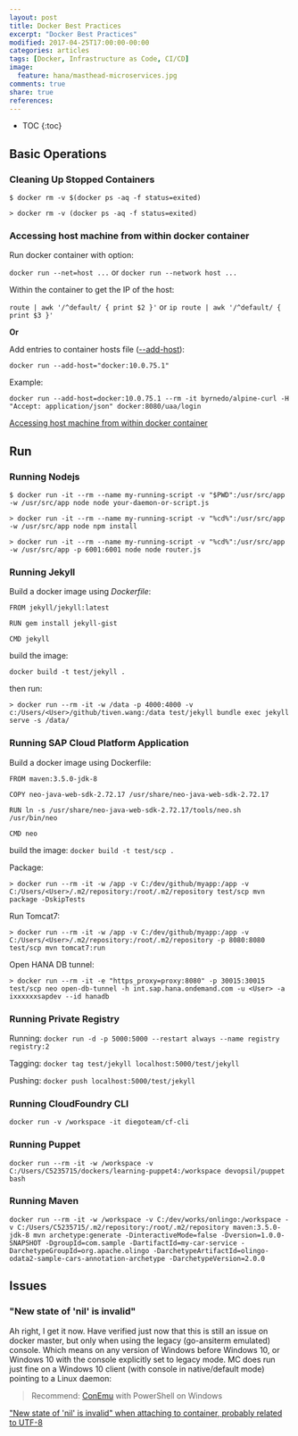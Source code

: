 ```yaml
---
layout: post
title: Docker Best Practices
excerpt: "Docker Best Practices"
modified: 2017-04-25T17:00:00-00:00
categories: articles
tags: [Docker, Infrastructure as Code, CI/CD]
image:
  feature: hana/masthead-microservices.jpg
comments: true
share: true
references:
---
```


* TOC
{:toc}

## Basic Operations

### Cleaning Up Stopped Containers

`$ docker rm -v $(docker ps -aq -f status=exited)`

`> docker rm -v (docker ps -aq -f status=exited)`

### Accessing host machine from within docker container

Run docker container with option:

`docker run --net=host ...` or `docker run --network host ...`

Within the container to get the IP of the host:

`route | awk '/^default/ { print $2 }'` or `ip route | awk '/^default/ { print $3 }'`

**Or**

Add entries to container hosts file ([--add-host](https://docs.docker.com/engine/reference/commandline/run/#add-entries-to-container-hosts-file-add-host)):

`docker run --add-host="docker:10.0.75.1"`

Example:

`docker run --add-host=docker:10.0.75.1 --rm -it byrnedo/alpine-curl -H "Accept: application/json" docker:8080/uaa/login`

[Accessing host machine from within docker container](https://forums.docker.com/t/accessing-host-machine-from-within-docker-container/14248)

## Run
### Running Nodejs

`$ docker run -it --rm --name my-running-script -v "$PWD":/usr/src/app -w /usr/src/app node node your-daemon-or-script.js`

`> docker run -it --rm --name my-running-script -v "%cd%":/usr/src/app -w /usr/src/app node npm install`

`> docker run -it --rm --name my-running-script -v "%cd%":/usr/src/app -w /usr/src/app -p 6001:6001 node node router.js`

### Running Jekyll

Build a docker image using *Dockerfile*:

```
FROM jekyll/jekyll:latest

RUN gem install jekyll-gist

CMD jekyll
```

build the image:

`docker build -t test/jekyll .`

then run:

`> docker run --rm -it -w /data -p 4000:4000 -v c:/Users/<User>/github/tiven.wang:/data test/jekyll bundle exec jekyll serve -s /data/`

### Running SAP Cloud Platform Application

Build a docker image using Dockerfile:

```
FROM maven:3.5.0-jdk-8

COPY neo-java-web-sdk-2.72.17 /usr/share/neo-java-web-sdk-2.72.17

RUN ln -s /usr/share/neo-java-web-sdk-2.72.17/tools/neo.sh /usr/bin/neo

CMD neo
```

build the image:
`docker build -t test/scp .`

Package:

`> docker run --rm -it -w /app -v C:/dev/github/myapp:/app -v C:/Users/<User>/.m2/repository:/root/.m2/repository test/scp mvn package -DskipTests`

Run Tomcat7:

`> docker run --rm -it -w /app -v C:/dev/github/myapp:/app -v C:/Users/<User>/.m2/repository:/root/.m2/repository -p 8080:8080 test/scp mvn tomcat7:run`

Open HANA DB tunnel:

`> docker run --rm -it -e "https_proxy=proxy:8080" -p 30015:30015 test/scp neo open-db-tunnel -h int.sap.hana.ondemand.com -u <User> -a ixxxxxxsapdev --id hanadb`

### Running Private Registry

Running:
`docker run -d -p 5000:5000 --restart always --name registry registry:2`

Tagging:
`docker tag test/jekyll localhost:5000/test/jekyll`

Pushing:
`docker push localhost:5000/test/jekyll`

### Running CloudFoundry CLI

`docker run -v /workspace -it diegoteam/cf-cli`

### Running Puppet

`docker run --rm -it -w /workspace -v C:/Users/C5235715/dockers/learning-puppet4:/workspace devopsil/puppet bash`

### Running Maven

`docker run --rm -it -w /workspace -v C:/dev/works/onlingo:/workspace -v C:/Users/C5235715/.m2/repository:/root/.m2/repository maven:3.5.0-jdk-8 mvn archetype:generate -DinteractiveMode=false -Dversion=1.0.0-SNAPSHOT -DgroupId=com.sample -DartifactId=my-car-service -DarchetypeGroupId=org.apache.olingo -DarchetypeArtifactId=olingo-odata2-sample-cars-annotation-archetype -DarchetypeVersion=2.0.0`

## Issues

### "New state of 'nil' is invalid"
Ah right, I get it now. Have verified just now that this is still an issue on docker master, but only when using the legacy (go-ansiterm emulated) console. Which means on any version of Windows before Windows 10, or Windows 10 with the console explicitly set to legacy mode.  MC does run just fine on a Windows 10 client (with console in native/default mode) pointing to a Linux daemon:

> Recommend: [ConEmu](https://conemu.github.io/) with PowerShell on Windows

["New state of 'nil' is invalid" when attaching to container, probably related to UTF-8](https://github.com/moby/moby/issues/22345)
